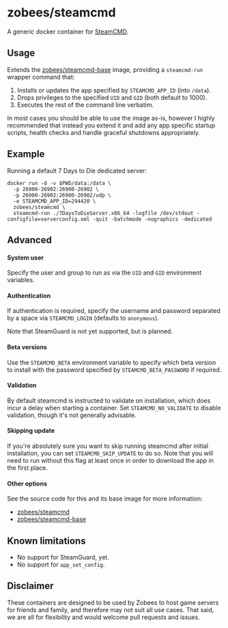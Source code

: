 # zobees/steamcmd

A generic docker container for [SteamCMD](https://developer.valvesoftware.com/wiki/SteamCMD).

## Usage

Extends the [zobees/steamcmd-base](https://github.com/zobees/docker-steamcmd-base) image, providing a `steamcmd-run` wrapper command that:

 1. Installs or updates the app specified by `STEAMCMD_APP_ID` (into `/data`).
 2. Drops privileges to the specified `UID` and `GID` (both default to 1000).
 3. Executes the rest of the command line verbatim.

In most cases you should be able to use the image as-is, however I highly recommended that instead you extend it and add any app specific startup scripts, health checks and handle graceful shutdowns appropriately.

## Example

Running a default 7 Days to Die dedicated server:

```
docker run -d -v $PWD/data:/data \
  -p 26900-26902:26900-26902 \
  -p 26900-26902:26900-26902/udp \
  -e STEAMCMD_APP_ID=294420 \
  zobees/steamcmd \
  steamcmd-run ./7DaysToDieServer.x86_64 -logfile /dev/stdout -configfile=serverconfig.xml -quit -batchmode -nographics -dedicated
```

## Advanced

#### System user

Specify the user and group to run as via the `UID` and `GID` environment variables.

#### Authentication

If authentication is required, specify the username and password separated by a space via `STEAMCMD_LOGIN` (defaults to `anonymous`).

Note that SteamGuard is not yet supported, but is planned.

#### Beta versions

Use the `STEAMCMD_BETA` environment variable to specify which beta version to install with the password specified by `STEAMCMD_BETA_PASSWORD` if required.

#### Validation

By default steamcmd is instructed to validate on installation, which does incur a delay when starting a container. Set `STEAMCMD_NO_VALIDATE` to disable validation, though it's not generally advisable.

#### Skipping update

If you're absolutely sure you want to skip running steamcmd after initial installation, you can set `STEAMCMD_SKIP_UPDATE` to do so. Note that you will need to run without this flag at least once in order to download the app in the first place.

#### Other options

See the source code for this and its base image for more information:

 * [zobees/steamcmd](https://github.com/zobees/docker-steamcmd)
 * [zobees/steamcmd-base](https://github.com/zobees/docker-steamcmd-base)

## Known limitations

 * No support for SteamGuard, yet.
 * No support for `app_set_config`.

## Disclaimer

These containers are designed to be used by Zobees to host game servers for friends and family, and therefore may not suit all use cases.  That said, we are all for flexibility and would welcome pull requests and issues.
